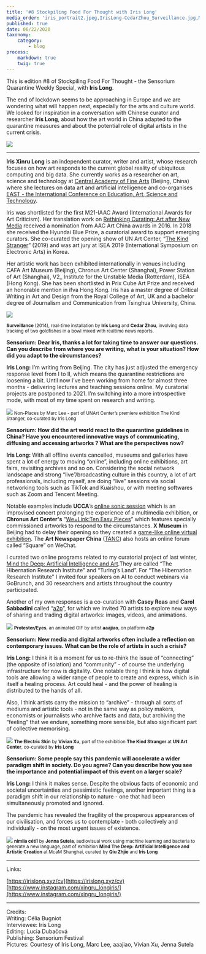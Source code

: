 ```yaml
---
title: '#8 Stockpiling Food For Thought with Iris Long'
media_order: 'iris_portrait2.jpeg,IrisLong-CedarZhou_Surveillance.jpg,MarcLee_Non-Places.JPG,aaajiao_protester-eyes.png,VivianXu_TheElectricSkin.jpeg,JennaSutela_nimiia-cetii.jpg'
published: true
date: 06/22/2020
taxonomy:
    category:
        - blog
process:
    markdown: true
    twig: true
---
```


This is edition #8 of Stockpiling Food For Thought - the Sensorium Quarantine Weekly Special, with **Iris Long**.

The end of lockdown seems to be approaching in Europe and we are wondering what will happen next, especially for the arts and culture world. We looked for inspiration in a conversation with Chinese curator and researcher **Iris Long**, about how the art world in China adapted to the quarantine measures and about the potential role of digital artists in the current crisis. 

![](iris_portrait2.jpeg)
    
***

**Iris Xinru Long** is an independent curator, writer and artist, whose research focuses on how art responds to the current global reality of ubiquitous computing and big data. She currently works as a researcher on art, science and technology at [Central Academy of Fine Arts](http://www.cafa.edu.cn/en/) (Beijing, China) where she lectures on data art and artificial intelligence and co-organises [EAST - the International Conference on Education, Art, Science and Technology](http://east.work/).

Iris was shortlisted for the first M21-IAAC Award (International Awards for Art Criticism). Her translation work on [Rethinking Curating: Art after New Media](https://mitpress.mit.edu/books/rethinking-curating) received a nomination from AAC Art China awards in 2016. In 2018 she received the Hyundai Blue Prize, a curatorial award to support emerging curators. She co-curated the opening show of UN Art Center, “[The Kind Stranger](http://www.unart.org.cn/en/category/exhibition-list/detail!opening-show)” (2019) and was art jury at ISEA 2019 (International Symposium on Electronic Arts) in Korea.

Her artistic work has been exhibited internationally in venues including CAFA Art Museum (Beijing), Chronus Art Center (Shanghai), Power Station of Art (Shanghai), V2_ Institute for the Unstable Media (Rotterdam), ISEA (Hong Kong). She has been shortlisted in Prix Cube Art Prize and received an honorable mention in ifva Hong Kong.
Iris has a master degree of Critical Writing in Art and Design from the Royal College of Art, UK and a bachelor degree of Journalism and Communication from Tsinghua University, China.

![](IrisLong-CedarZhou_Surveillance.jpg)

<small>**Surveillance** (2014), real-time installation by **Iris Long** and **Cedar Zhou**, involving data tracking of two goldfishes in a bowl mixed with realtime news reports.
</small>

**Sensorium:  Dear Iris, thanks a lot for taking time to answer our questions. Can you describe from where you are writing, what is your situation? How did you adapt to the circumstances?**

**Iris Long:** I’m writing from Beijing. The city has just adjusted the emergency response level from I to II, which means the quarantine restrictions are loosening a bit. Until now I’ve been working from home for almost three months - delivering lectures and teaching sessions online. My curatorial projects are postponed to 2021. I’m switching  into a more introspective mode, with most of my time spent on research and writing.

![](MarcLee_Non-Places.JPG)
<small>Non-Places by Marc Lee - part of UNArt Center’s premiere exhibition The Kind Stranger, co-curated by Iris Long
</small>

**Sensorium:  How did the art world react to the quarantine guidelines in China? Have you encountered innovative ways of communicating, diffusing and accessing artworks ? What are the perspectives now?**

**Iris Long:**  With all offline events cancelled, museums and galleries have spent a lot of energy to moving “online”, including online exhibitions, art fairs, revisiting archives and so on. Considering the social network landscape and strong “live”/broadcasting culture in this country, a lot of art professionals, including myself, are doing “live” sessions via social networking tools such as TikTok and Kuaishou, or with meeting softwares such as Zoom and Tencent Meeting. 

Notable examples include **UCCA**’s [online sonic session](https://ucca.org.cn/en/program/ucca-kuaishou-voluntary-garden-online-concert-sonic-cure/) which is an improvised concert prolonging the experience of a multimedia exhibition, or **Chronus Art Center's** “[We=Link:Ten Easy Pieces](http://www.chronusartcenter.org/en/welink-ten-easy-pieces/)” which features specially commissioned artworks to respond to the circumstances. **X Museum** in Beijing had to delay their opening so they created a [game-like online virtual exhibition](https://us.xmuseum.org/). The **Art Newspaper China** ([TANC](http://www.tanchinese.com/english/)) also hosts an online forum called “Square” on WeChat.

I curated two online programs related to my curatorial project of last winter, [Mind the Deep: Artificial Intelligence and Art](https://www.e-flux.com/announcements/296361/mind-the-deep-artificial-intelligence-and-artistic-creation/).They are called “The Hibernation Research Institute" and “Turing’s Land”. For “The Hibernation Research Institute” I invited four speakers on AI to conduct webinars via GoBrunch, and 30 researchers and artists throughout the country participated.

Another of my own responses is a co-curation with **Casey Reas** and **Carol Sabbadini** called “[a2p](https://a2p.bitmark.com/)”, for which we invited 70 artists to explore new ways of sharing and trading digital artworks: images, videos, and animations.

![](aaajiao_protester-eyes.png)
<small>**Protester/Eyes**, an animated GIF by artist **aaajiao**, on platform **a2p**</small>

**Sensorium: New media and digital artworks often include a reflection on contemporary issues. What can be the role of artists in such a crisis?**

**Iris Long:** I think it is a moment for us to re-think the issue of “connecting” (the opposite of isolation) and “community” - of course the underlying infrastructure for now is digitality. One notable thing I think is how digital tools are allowing a wider range of people to create and express, which is in itself a healing process. Art could heal - and the power of healing is distributed to the hands of all. 

Also, I think artists carry the mission to “archive” - through all sorts of mediums and artistic tools - not in the same way as policy makers, economists or journalists who archive facts and data, but archiving the “feeling” that we endure, something more sensible, but also significant part of collective memorising.

![](VivianXu_TheElectricSkin.jpeg)
<small>**The Electric Skin** by **Vivian Xu**, part of the exhibition **The Kind Stranger** at **UN Art Center**, co-curated by **Iris Long**
</small>

**Sensorium: Some people say this pandemic will accelerate a wider paradigm shift in society. Do you agree? Can you describe how you see the importance and potential impact of this event on a larger scale?**

**Iris Long:** I think it makes sense. Despite the obvious facts of economic and societal uncertainties and pessimistic feelings, another important thing is a paradigm shift in our relationship to nature - one that had been simultaneously promoted and ignored. 

The pandemic has revealed the fragility of the prosperous appearances of our civilisation, and forces us to contemplate - both collectively and individually - on the most urgent issues of existence.

![](JennaSutela_nimiia-cetii.jpg)
<small>**nimiia cétiï** by **Jenna Sutela**, audiovisual work using machine learning and bacteria to generate a new language, part of exhibition **Mind The Deep: Artificial Intelligence and Artistic Creation** at McaM Shanghai, curated by **Qiu Zhjie** and **Iris Long**
</small>

***

Links:

[https://irislong.xyz/cv](https://irislong.xyz/cv) 
[https://www.instagram.com/xingru_longiris/](https://www.instagram.com/xingru_longiris/)

***

Credits:  
Writing: Célia Bugniot  
Interviewee: Iris Long  
Editing: Lucia Dubačová  
Publishing: Sensorium Festival  
Pictures: Courtesy of Iris Long, Marc Lee, aaajiao, Vivian Xu, Jenna Sutela
